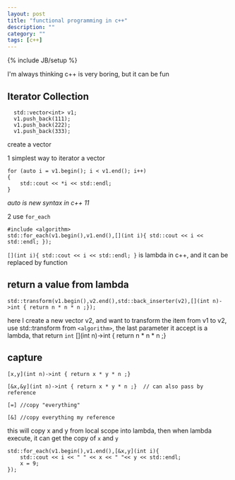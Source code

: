 ```yaml
---
layout: post
title: "functional programming in c++"
description: ""
category: ""
tags: [c++]
---
```

{% include JB/setup %}


I'm always thinking c++ is very boring, but it can be fun


## Iterator Collection

	  std::vector<int> v1;
	  v1.push_back(111);
	  v1.push_back(222);
	  v1.push_back(333);

create a vector

1 simplest way to iterator a vector

	for (auto i = v1.begin(); i < v1.end(); i++)
    {
        std::cout << *i << std::endl;
    }

*auto is new syntax in c++ 11*

2 use `for_each`

	#include <algorithm>
	std::for_each(v1.begin(),v1.end(),[](int i){ std::cout << i << std::endl; });


`[](int i){ std::cout << i << std::endl; }` is lambda in c++, and it can be replaced by function


## return a value from lambda

	std::transform(v1.begin(),v2.end(),std::back_inserter(v2),[](int n)->int { return n * n * n ;});

here I create a new vector v2, and want to transform the item from v1 to v2, use std::transform from `<algorithm>`, the last parameter it accept is a lambda, that return `int`
	[](int n)->int { return n * n * n ;}


## capture

	[x,y](int n)->int { return x * y * n ;}

	[&x,&y](int n)->int { return x * y * n ;}  // can also pass by reference

	[=] //copy "everything"
	
	[&] //copy everything my reference

this will copy x and y from local scope into lambda, then when lambda execute, it can get the copy of `x` and `y`

	std::for_each(v1.begin(),v1.end(),[&x,y](int i){ 
        std::cout << i << " " << x << " "<< y << std::endl; 
        x = 9;
    });